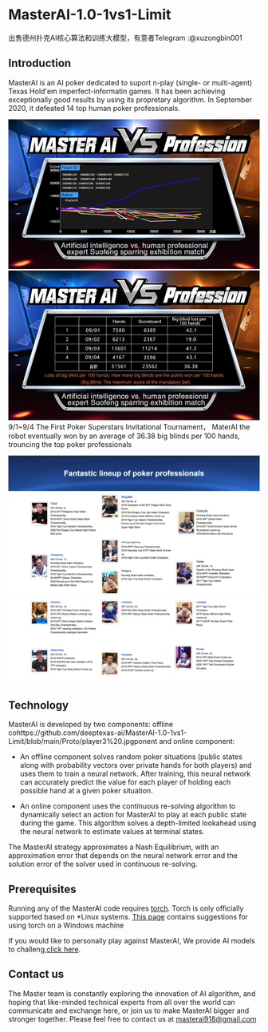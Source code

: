 # MasterAI-1.0-1vs1-Limit
出售德州扑克AI核心算法和训练大模型，有意者Telegram :@xuzongbin001
## Introduction

MasterAI is an AI poker dedicated to suport n-play (single- or multi-agent) Texas Hold'em imperfect-informatin games. It has been achieving exceptionally good results by using its propretary algorithm. In September 2020, it defeated 14 top human poker professionals. 

![](https://raw.githubusercontent.com/deeptexas-ai/MasterAI-1.0-1vs1-Limit/main/Proto/Data1.jpg) 
![](https://raw.githubusercontent.com/deeptexas-ai/MasterAI-1.0-1vs1-Limit/main/Proto/Data2.jpg) 
9/1~9/4  The First Poker Superstars Invitational Tournament，
MaterAI  the robot eventually won by an average of 36.38 big blinds per 100 hands, trouncing the top poker professionals

![](https://raw.githubusercontent.com/deeptexas-ai/MasterAI-1.0-1vs1-Limit/main/Proto/player1.jpg) 
![](https://raw.githubusercontent.com/deeptexas-ai/MasterAI-1.0-1vs1-Limit/main/Proto/player2.jpg) 
![](https://raw.githubusercontent.com/deeptexas-ai/MasterAI-1.0-1vs1-Limit/main/Proto/player3%20.jpg) 

## Technology

MasterAI is developed by two components: offline cohttps://github.com/deeptexas-ai/MasterAI-1.0-1vs1-Limit/blob/main/Proto/player3%20.jpgponent and online component:
* An offline component solves random poker situations (public states along with probability vectors over private hands for both players) and uses them to train a neural network. After training, this neural network can accurately predict the value for each player of holding each possible hand at a given poker situation.

* An online component uses the continuous re-solving algorithm to dynamically select an action for MasterAI to play at each public state during the game. This algorithm solves a depth-limited lookahead using the neural network to estimate values at terminal states.

The MasterAI strategy approximates a Nash Equilibrium, with an approximation error that depends on the neural network error and the solution error of the solver used in continuous re-solving.

## Prerequisites

Running any of the MasterAI code requires [torch](http://torch.ch/).
Torch is only officially supported based on *Linux systems. [This page](https://github.com/torch/torch7/wiki/Windows)
contains suggestions for using torch on a Windows machine

If you would like to personally play against MasterAI, We provide AI models to challeng,[click here](https://master.deeptexas.ai/aigame/).

## Contact us

The Master team is constantly exploring the innovation of AI algorithm, and hoping that like-minded technical experts from all over the world can communicate and exchange here, or join us to make MasterAI bigger and stronger together. Please feel free to contact us at masterai918@gmail.com 
